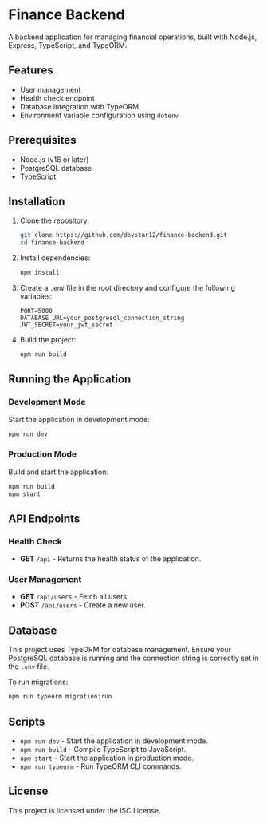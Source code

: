 # Finance Backend

A backend application for managing financial operations, built with Node.js, Express, TypeScript, and TypeORM.

## Features

- User management
- Health check endpoint
- Database integration with TypeORM
- Environment variable configuration using `dotenv`

## Prerequisites

- Node.js (v16 or later)
- PostgreSQL database
- TypeScript

## Installation

1. Clone the repository:
   ```bash
   git clone https://github.com/devstar12/finance-backend.git
   cd finance-backend
   ```

2. Install dependencies:
   ```bash
   npm install
   ```

3. Create a `.env` file in the root directory and configure the following variables:
   ```env
   PORT=5000
   DATABASE_URL=your_postgresql_connection_string
   JWT_SECRET=your_jwt_secret
   ```

4. Build the project:
   ```bash
   npm run build
   ```

## Running the Application

### Development Mode
Start the application in development mode:
```bash
npm run dev
```

### Production Mode
Build and start the application:
```bash
npm run build
npm start
```

## API Endpoints

### Health Check
- **GET** `/api` - Returns the health status of the application.

### User Management
- **GET** `/api/users` - Fetch all users.
- **POST** `/api/users` - Create a new user.

## Database

This project uses TypeORM for database management. Ensure your PostgreSQL database is running and the connection string is correctly set in the `.env` file.

To run migrations:
```bash
npm run typeorm migration:run
```

## Scripts

- `npm run dev` - Start the application in development mode.
- `npm run build` - Compile TypeScript to JavaScript.
- `npm start` - Start the application in production mode.
- `npm run typeorm` - Run TypeORM CLI commands.

## License

This project is licensed under the ISC License.